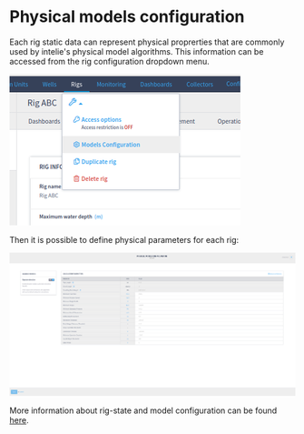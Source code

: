 # Physical models configuration

Each rig static data can represent physical proprerties that are commonly used by intelie's physical model algorithms. This information can be accessed from the rig configuration dropdown menu.

![Models configuration ](<../../.gitbook/assets/image (451).png>)

Then it is possible to define physical parameters for each rig:

![Physical model configuration](<../../.gitbook/assets/image (251).png>)

More information about rig-state and model configuration can be found [here](../../whats-new/rig-state-detection.md).
